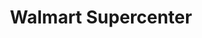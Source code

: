 ---
title: "Walmart Supercenter"
url: /orlando/walmart-supercenter-south-semoran-boulevard/
shop: supermarket
---